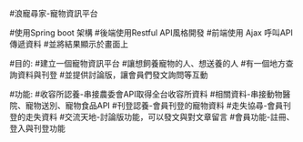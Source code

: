 #浪寵尋家-寵物資訊平台

#使用Spring boot 架構
#後端使用Restful API風格開發 
#前端使用 Ajax 呼叫API傳遞資料
#並將結果顯示於畫面上

#目的:
#建立一個寵物資訊平台
#讓想飼養寵物的人、想送養的人
#有一個地方查詢資料與刊登
#並提供討論版，讓會員們發文詢問等互動

#功能:
#收容所認養-串接農委會API取得全台收容所資料
#相關資料-串接動物醫院、寵物送別、寵物食品API
#刊登認養-會員刊登的寵物資料
#走失協尋-會員刊登的走失資料
#交流天地-討論版功能，可以發文與對文章留言
#會員功能-註冊、登入與刊登功能
